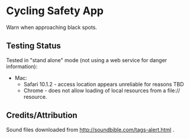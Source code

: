 # Cycling Safety App

Warn when approaching black spots.

## Testing Status

Tested in "stand alone" mode (not using a web service for danger information):
* Mac:
   * Safari 10.1.2 - access location appears unreliable for reasons TBD
   * Chrome - does not allow loading of local resources from a file:// resource.

## Credits/Attribution

Sound files downloaded from http://soundbible.com/tags-alert.html .
